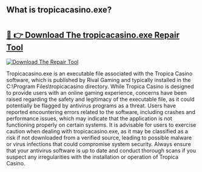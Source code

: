 ## What is tropicacasino.exe? 

# <h2><a href="https://exedetect.com/download.php?tropicacasino.exe">🔗 👉 Download The tropicacasino.exe Repair Tool</a></h2>

[![Download The Repair Tool](https://exedetect.com/download-button.jpg)](https://exedetect.com/download.php?tropicacasino.exe)

Tropicacasino.exe is an executable file associated with the Tropica Casino software, which is published by Rival Gaming and typically installed in the C:\Program Files\tropicacasino directory. While Tropica Casino is designed to provide users with an online gaming experience, concerns have been raised regarding the safety and legitimacy of the executable file, as it could potentially be flagged by antivirus programs as a threat. Users have reported encountering errors related to the software, including crashes and performance issues, which may indicate that the application is not functioning properly on certain systems. It is advisable for users to exercise caution when dealing with tropicacasino.exe, as it may be classified as a risk if not downloaded from a verified source, leading to possible malware or virus infections that could compromise system security. Always ensure that your antivirus software is up to date and conduct thorough scans if you suspect any irregularities with the installation or operation of Tropica Casino.